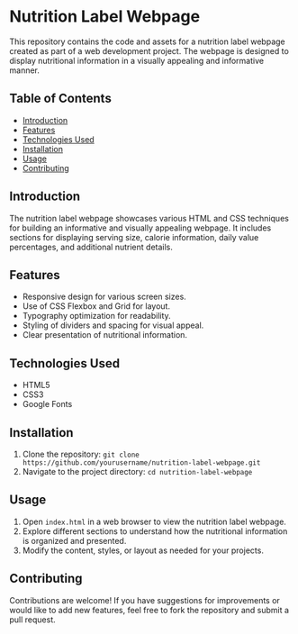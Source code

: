 # Nutrition Label Webpage

This repository contains the code and assets for a nutrition label webpage created as part of a web development project. The webpage is designed to display nutritional information in a visually appealing and informative manner.

## Table of Contents

- [Introduction](#introduction)
- [Features](#features)
- [Technologies Used](#technologies-used)
- [Installation](#installation)
- [Usage](#usage)
- [Contributing](#contributing)

## Introduction

The nutrition label webpage showcases various HTML and CSS techniques for building an informative and visually appealing webpage. It includes sections for displaying serving size, calorie information, daily value percentages, and additional nutrient details.

## Features

- Responsive design for various screen sizes.
- Use of CSS Flexbox and Grid for layout.
- Typography optimization for readability.
- Styling of dividers and spacing for visual appeal.
- Clear presentation of nutritional information.

## Technologies Used

- HTML5
- CSS3
- Google Fonts

## Installation

1. Clone the repository: `git clone https://github.com/yourusername/nutrition-label-webpage.git`
2. Navigate to the project directory: `cd nutrition-label-webpage`

## Usage

1. Open `index.html` in a web browser to view the nutrition label webpage.
2. Explore different sections to understand how the nutritional information is organized and presented.
3. Modify the content, styles, or layout as needed for your projects.

## Contributing

Contributions are welcome! If you have suggestions for improvements or would like to add new features, feel free to fork the repository and submit a pull request.
